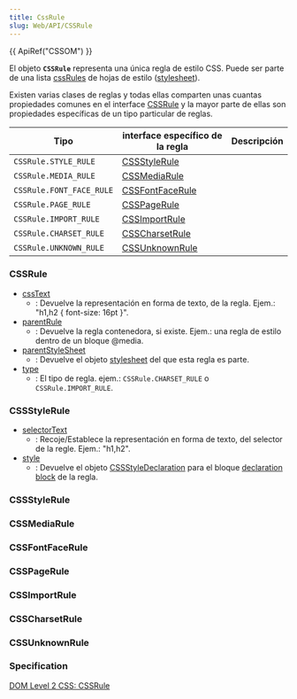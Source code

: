 ```yaml
---
title: CssRule
slug: Web/API/CSSRule
---
```


{{ ApiRef("CSSOM") }}

El objeto **`CSSRule`** representa una única regla de estilo CSS. Puede ser parte de una lista [cssRules](/Es/DOM/Stylesheet.cssRules) de hojas de estilo ([stylesheet](/Es/DOM/Stylesheet)).

Existen varias clases de reglas y todas ellas comparten unas cuantas propiedades comunes en el interface [CSSRule](#cssrule) y la mayor parte de ellas son propiedades específicas de un tipo particular de reglas.

| Tipo                     | interface específico de la regla    | Descripción |
| ------------------------ | ----------------------------------- | ----------- |
| `CSSRule.STYLE_RULE`     | [CSSStyleRule](#cssstylerule)       |             |
| `CSSRule.MEDIA_RULE`     | [CSSMediaRule](#cssmediarule)       |             |
| `CSSRule.FONT_FACE_RULE` | [CSSFontFaceRule](#cssfontfacerule) |             |
| `CSSRule.PAGE_RULE`      | [CSSPageRule](#csspagerule)         |             |
| `CSSRule.IMPORT_RULE`    | [CSSImportRule](#cssimportrule)     |             |
| `CSSRule.CHARSET_RULE`   | [CSSCharsetRule](#csscharsetrule)   |             |
| `CSSRule.UNKNOWN_RULE`   | [CSSUnknownRule](#cssunknownrule)   |             |

### CSSRule

- [cssText](/Es/DOM/CssRule.cssText)
  - : Devuelve la representación en forma de texto, de la regla. Ejem.: "h1,h2 { font-size: 16pt }".
- [parentRule](/es/DOM/cssRule.parentRule)
  - : Devuelve la regla contenedora, si existe. Ejem.: una regla de estilo dentro de un bloque @media.
- [parentStyleSheet](/Es/DOM/CssRule.parentStyleSheet)
  - : Devuelve el objeto [stylesheet](/Es/DOM/Stylesheet) del que esta regla es parte.
- [type](/es/DOM/cssRule.type)
  - : El tipo de regla. ejem.: `CSSRule.CHARSET_RULE` o `CSSRule.IMPORT_RULE`.

### CSSStyleRule

- [selectorText](/Es/DOM/CssRule.selectorText)
  - : Recoje/Establece la representación en forma de texto, del selector de la regle. Ejem.: "h1,h2".
- [style](/Es/DOM/CssRule.style)
  - : Devuelve el objeto [CSSStyleDeclaration](http://www.w3.org/TR/DOM-Level-2-Style/css.html#CSS-CSSStyleDeclaration) para el bloque [declaration block](http://www.w3.org/TR/1998/REC-CSS2-19980512/syndata.html#block) de la regla.

### CSSStyleRule

### CSSMediaRule

### CSSFontFaceRule

### CSSPageRule

### CSSImportRule

### CSSCharsetRule

### CSSUnknownRule

### Specification

[DOM Level 2 CSS: CSSRule](http://www.w3.org/TR/DOM-Level-2-Style/css.html#CSS-CSSRule)
